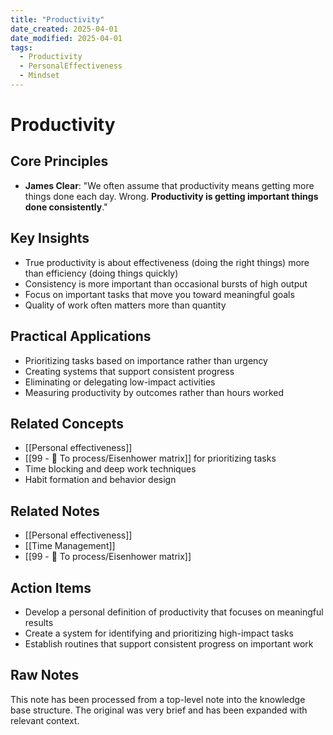 ```yaml
---
title: "Productivity"
date_created: 2025-04-01
date_modified: 2025-04-01
tags:
  - Productivity
  - PersonalEffectiveness
  - Mindset
---
```


# Productivity

## Core Principles

- **James Clear**: "We often assume that productivity means getting more things done each day. Wrong. **Productivity is getting important things done consistently**."

## Key Insights

- True productivity is about effectiveness (doing the right things) more than efficiency (doing things quickly)
- Consistency is more important than occasional bursts of high output
- Focus on important tasks that move you toward meaningful goals
- Quality of work often matters more than quantity

## Practical Applications

- Prioritizing tasks based on importance rather than urgency
- Creating systems that support consistent progress
- Eliminating or delegating low-impact activities
- Measuring productivity by outcomes rather than hours worked

## Related Concepts

- [[Personal effectiveness]]
- [[99 - 📄 To process/Eisenhower matrix]] for prioritizing tasks
- Time blocking and deep work techniques
- Habit formation and behavior design

## Related Notes
- [[Personal effectiveness]]
- [[Time Management]]
- [[99 - 📄 To process/Eisenhower matrix]]

## Action Items

- Develop a personal definition of productivity that focuses on meaningful results
- Create a system for identifying and prioritizing high-impact tasks
- Establish routines that support consistent progress on important work

## Raw Notes
This note has been processed from a top-level note into the knowledge base structure. The original was very brief and has been expanded with relevant context.
